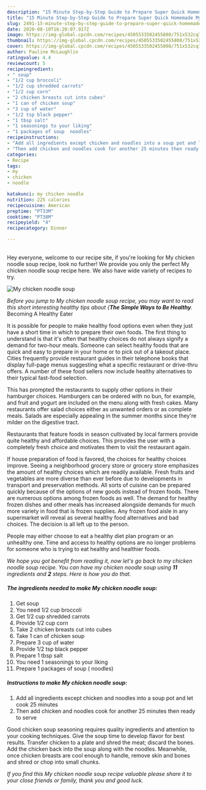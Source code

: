 ```yaml
---
description: "15 Minute Step-by-Step Guide to Prepare Super Quick Homemade My chicken noodle soup"
title: "15 Minute Step-by-Step Guide to Prepare Super Quick Homemade My chicken noodle soup"
slug: 2491-15-minute-step-by-step-guide-to-prepare-super-quick-homemade-my-chicken-noodle-soup
date: 2020-08-10T16:20:07.917Z
image: https://img-global.cpcdn.com/recipes/4505533502455808/751x532cq70/my-chicken-noodle-soup-recipe-main-photo.jpg
thumbnail: https://img-global.cpcdn.com/recipes/4505533502455808/751x532cq70/my-chicken-noodle-soup-recipe-main-photo.jpg
cover: https://img-global.cpcdn.com/recipes/4505533502455808/751x532cq70/my-chicken-noodle-soup-recipe-main-photo.jpg
author: Pauline McLaughlin
ratingvalue: 4.4
reviewcount: 5
recipeingredient:
- " soup"
- "1/2 cup broccoli"
- "1/2 cup shredded carrots"
- "1/2 cup corn"
- "2 chicken breasts cut into cubes"
- "1 can of chicken soup"
- "3 cup of water"
- "1/2 tsp black pepper"
- "1 tbsp salt"
- "1 seasonings to your liking"
- "1 packages of soup  noodles"
recipeinstructions:
- "Add all ingredients except chicken and noodles into a soup pot and let cook 25 minutes"
- "Then add chicken and noodles cook for another 25 minutes then ready to serve"
categories:
- Recipe
tags:
- my
- chicken
- noodle

katakunci: my chicken noodle 
nutrition: 225 calories
recipecuisine: American
preptime: "PT33M"
cooktime: "PT38M"
recipeyield: "4"
recipecategory: Dinner

---
```

<br>
Hey everyone, welcome to our recipe site, if you're looking for My chicken noodle soup recipe, look no further! We provide you only the perfect My chicken noodle soup recipe here. We also have wide variety of recipes to try.
<br>


![My chicken noodle soup](https://img-global.cpcdn.com/recipes/4505533502455808/751x532cq70/my-chicken-noodle-soup-recipe-main-photo.jpg)

<i>Before you jump to My chicken noodle soup recipe, you may want to read this short interesting healthy tips about {<strong>The Simple Ways to Be Healthy</strong>.</i>
Becoming A Healthy Eater

It is possible for people to make healthy food options even when they just have a short time in which to prepare their own foods. The first thing to understand is that it's often that healthy choices do not always signify a demand for two-hour meals. Someone can select healthy foods that are quick and easy to prepare in your home or to pick out of a takeout place. Cities frequently provide restaurant guides in their telephone books that display full-page menus suggesting what a specific restaurant or drive-thru offers. A number of these food sellers now include healthy alternatives to their typical fast-food selection.

 This has prompted the restaurants to supply other options in their hamburger choices. Hamburgers can be ordered with no bun, for example, and fruit and yogurt are included on the menu along with fresh cakes. Many restaurants offer salad choices either as unwanted orders or as complete meals.  Salads are especially appealing in the summer months since they're milder on the digestive tract.

Restaurants that feature foods in season cultivated by local farmers provide quite healthy and affordable choices.  This provides the user with a completely fresh choice and motivates them to visit the restaurant again.

If house preparation of food is favored, the choices for healthy choices improve. Seeing a neighborhood grocery store or grocery store emphasizes the amount of healthy choices which are readily available. Fresh fruits and vegetables are more diverse than ever before due to developments in transport and preservation methods.  All sorts of cuisine can be prepared quickly because of the options of new goods instead of frozen foods. There are numerous options among frozen foods as well. The demand for healthy frozen dishes and other meals has increased alongside demands for much more variety in food that is frozen supplies. Any frozen food aisle in any supermarket will reveal as several healthy food alternatives and bad choices. The decision is all left up to the person.

People may either choose to eat a healthy diet plan program or an unhealthy one. Time and access to healthy options are no longer problems for someone who is trying to eat healthy and healthier foods.


<i>We hope you got benefit from reading it, now let's go back to my chicken noodle soup recipe. You can have my chicken noodle soup using <strong>11</strong> ingredients and <strong>2</strong> steps. Here is how you do that.
</i>

##### The ingredients needed to make My chicken noodle soup:

1. Get  soup
1. You need 1/2 cup broccoli
1. Get 1/2 cup shredded carrots
1. Provide 1/2 cup corn
1. Take 2 chicken breasts cut into cubes
1. Take 1 can of chicken soup
1. Prepare 3 cup of water
1. Provide 1/2 tsp black pepper
1. Prepare 1 tbsp salt
1. You need 1 seasonings to your liking
1. Prepare 1 packages of soup ( noodles)


##### Instructions to make My chicken noodle soup:

1. Add all ingredients except chicken and noodles into a soup pot and let cook 25 minutes
1. Then add chicken and noodles cook for another 25 minutes then ready to serve


Good chicken soup seasoning requires quality ingredients and attention to your cooking techniques. Give the soup time to develop flavor for best results. Transfer chicken to a plate and shred the meat; discard the bones. Add the chicken back into the soup along with the noodles. Meanwhile, once chicken breasts are cool enough to handle, remove skin and bones and shred or chop into small chunks. 

<i>If you find this My chicken noodle soup recipe valuable please share it to your close friends or family, thank you and good luck.</i>
